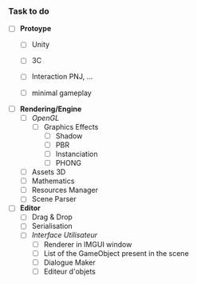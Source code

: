 ### Task to do  
- [ ] **Protoype**
   - [ ] Unity
   - [ ] 3C
   - [ ] Interaction PNJ, ...
   - [ ] minimal gameplay


- [ ] **Rendering/Engine**
   - [ ] *OpenGL*
      - [ ] Graphics Effects
         - [ ] Shadow
         - [ ] PBR
         - [ ] Instanciation
         - [ ] PHONG
   - [ ] Assets 3D
   - [ ] Mathematics
   - [ ] Resources Manager
   - [ ] Scene Parser

- [ ] **Editor**
   - [ ] Drag & Drop
   - [ ] Serialisation
   - [ ] *Interface Utilisateur*
      - [ ] Renderer in IMGUI window
      - [ ] List of the GameObject present in the scene
      - [ ] Dialogue Maker
      - [ ] Editeur d'objets
